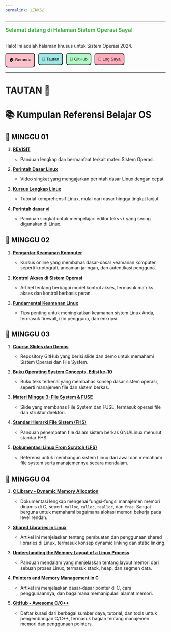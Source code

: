 ```yaml
---
permalink: LINKS/
---
```

---

<span style="color:#4CAF50; font-weight:bold; font-size:larger;">Selamat datang di Halaman Sistem Operasi Saya!</span>
<br><br>
<p>Halo! Ini adalah halaman khusus untuk Sistem Operasi 2024.</p>

<div style="display: flex; gap: 10px;">
  <a href="https://koecengdaun.github.io/os242/" style="text-decoration:none;">
    <button style="background-color: #FFC0CB; padding: 10px; border-radius: 8px;">🏠 Beranda</button>
  </a>

  <a href="https://koecengdaun.github.io/os242/LINKS/" style="text-decoration:none;">
    <button style="background-color: #A0E7E5; padding: 10px; border-radius: 8px;">🔗 Tautan</button>
  </a>

  <a href="https://github.com/KoecengDaun/os242" target="_blank" style="text-decoration:none;">
    <button style="background-color: #B4F8C8; padding: 10px; border-radius: 8px;">🔗 GitHub</button>
  </a>

  <a href="https://koecengdaun.github.io/os242/TXT/mylog.txt" target="_blank" style="text-decoration:none;">
    <button style="background-color: #FFAEBC; padding: 10px; border-radius: 8px;">📝 Log Saya</button>
  </a>
</div>

---

# TAUTAN 🔗
# 📚 Kumpulan Referensi Belajar OS

## 📌 **MINGGU 01**

1. **[REVISIT](https://doit.vlsm.org/038.html)**
   - Panduan lengkap dan bermanfaat terkait materi Sistem Operasi.

2. **[Perintah Dasar Linux](https://youtu.be/CpTfQ-q6MPU)**
   - Video singkat yang mengajarkan perintah dasar Linux dengan cepat.

3. **[Kursus Lengkap Linux](https://youtu.be/wBp0Rb-ZJak)**
   - Tutorial komprehensif Linux, mulai dari dasar hingga tingkat lanjut.

4. **[Perintah dasar vi](https://youtu.be/ggSyF1SVFr4)**
   - Panduan singkat untuk mempelajari editor teks `vi` yang sering digunakan di Linux.

## 📌 **MINGGU 02**

1. **[Pengantar Keamanan Komputer](https://www.coursera.org/learn/security-in-computing)**
   - Kursus online yang membahas dasar-dasar keamanan komputer seperti kriptografi, ancaman jaringan, dan autentikasi pengguna.

2. **[Kontrol Akses di Sistem Operasi](https://www.geeksforgeeks.org/access-control-in-operating-system/)**
   - Artikel tentang berbagai model kontrol akses, termasuk matriks akses dan kontrol berbasis peran.

3. **[Fundamental Keamanan Linux](https://linuxconfig.org/essential-linux-security-tips)**
   - Tips penting untuk meningkatkan keamanan sistem Linux Anda, termasuk firewall, izin pengguna, dan enkripsi.

## 📌 **MINGGU 03**

1. **[Course Slides dan Demos](https://github.com/os2xx/docos/)**
   - Repository GitHub yang berisi slide dan demo untuk memahami Sistem Operasi dan File System.

2. **[Buku Operating System Concepts, Edisi ke-10](https://codex.cs.yale.edu/avi/os-book/OS10/)**
   - Buku teks terkenal yang membahas konsep dasar sistem operasi, seperti manajemen file dan sistem berkas.

3. **[Materi Minggu 3: File System & FUSE](https://docos.vlsm.org/Slides/os03.pdf)**
   - Slide yang membahas File System dan FUSE, termasuk operasi file dan struktur direktori.

4. **[Standar Hierarki File Sistem (FHS)](http://refspecs.linuxfoundation.org/FHS_3.0/fhs-3.0.pdf)**
   - Panduan penempatan file dalam sistem berkas GNU/Linux menurut standar FHS.

5. **[Dokumentasi Linux From Scratch (LFS)](http://www.linuxfromscratch.org/lfs/view/stable/)**
   - Referensi untuk membangun sistem Linux dari awal dan memahami file system serta manajemennya secara mendalam.

## 📌 **MINGGU 04**

1. **[C Library - Dynamic Memory Allocation](https://www.cplusplus.com/reference/cstdlib/malloc/)**
   - Dokumentasi lengkap mengenai fungsi-fungsi manajemen memori dinamis di C, seperti `malloc`, `calloc`, `realloc`, dan `free`. Sangat berguna untuk memahami bagaimana alokasi memori bekerja pada level rendah.

2. **[Shared Libraries in Linux](https://tldp.org/HOWTO/Program-Library-HOWTO/shared-libraries.html)**
   - Artikel ini menjelaskan tentang pembuatan dan penggunaan shared libraries di Linux, termasuk konsep dynamic linking dan static linking.

3. **[Understanding the Memory Layout of a Linux Process](https://eli.thegreenplace.net/2011/02/04/where-the-top-of-the-stack-is-on-x86/)**
   - Panduan mendalam yang menjelaskan tentang layout memori dari sebuah proses Linux, termasuk stack, heap, dan segmen data.

4. **[Pointers and Memory Management in C](https://www.geeksforgeeks.org/pointers-in-c-and-c-set-1-introduction-arithmetic-and-array/)**
   - Artikel ini menjelaskan dasar-dasar pointer di C, cara penggunaannya, dan bagaimana memanipulasi alamat memori.

5. **[GitHub - Awesome C/C++](https://github.com/fffaraz/awesome-cpp#memory-management)**
   - Daftar kurasi dari berbagai sumber daya, tutorial, dan tools untuk pengembangan C/C++, termasuk bagian tentang manajemen memori dan penggunaan pointers.

